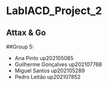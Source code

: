 # LabIACD_Project_2

## Attax & Go

##Group 5:

- Ana Pinto up202105085
- Guilherme Gonçalves up202107768
- Miguel Santos up202105289
- Pedro Leitão up202107852
